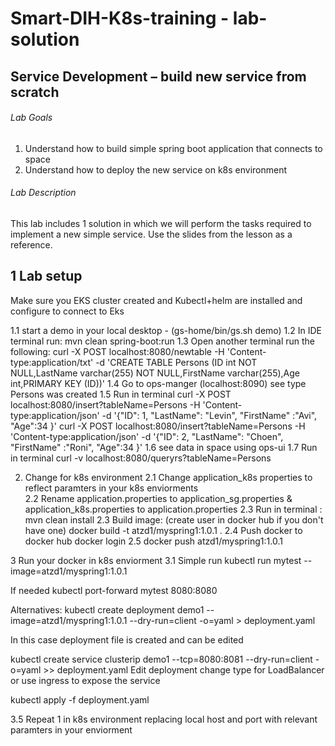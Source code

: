 # Smart-DIH-K8s-training - lab-solution

## 	Service Development – build new service from scratch

###### Lab Goals
1.  Understand how to build simple spring boot application that connects to space
2.  Understand how to deploy the new service on k8s environment
###### Lab Description
This lab includes 1 solution in which we will perform the tasks required to implement a new simple service. 
Use the slides from the lesson as a reference.
## 1 Lab setup
Make sure you EKS cluster created and Kubectl+helm are installed and configure to connect to Eks

1.1 start a demo in your local desktop - (gs-home/bin/gs.sh demo)
1.2 In IDE terminal run: mvn clean spring-boot:run 
1.3 Open another terminal run the following:
curl -X POST localhost:8080/newtable -H 'Content-type:application/txt' -d 'CREATE TABLE Persons (ID int NOT NULL,LastName varchar(255) NOT NULL,FirstName varchar(255),Age int,PRIMARY KEY (ID))'
1.4 Go to ops-manger (localhost:8090) see type Persons was created
1.5 Run in terminal
curl -X POST localhost:8080/insert?tableName=Persons -H  'Content-type:application/json' -d '{"ID": 1, "LastName": "Levin", "FirstName" :"Avi", "Age":34 }'
curl -X POST localhost:8080/insert?tableName=Persons -H  'Content-type:application/json' -d '{"ID": 2, "LastName": "Choen", "FirstName" :"Roni", "Age":34 }'
1.6 see data in space using ops-ui
1.7 Run in terminal
curl -v localhost:8080/queryrs?tableName=Persons

2. Change for k8s environment
2.1 Change application_k8s properties to reflect paramters in your k8s enviorments <br>
2.2 Rename application.properties to application_sg.properties & application_k8s.properties to application.properties
2.3 Run in terminal : mvn clean install
2.3 Build image: (create user in docker hub if you don't have one)
   docker build -t atzd1/myspring1:1.0.1 .
2.4 Push docker to docker hub
   docker  login
2.5 docker push atzd1/myspring1:1.0.1

3 Run your docker in k8s enviorment
3.1 Simple run
kubectl run mytest --image=atzd1/myspring1:1.0.1

If needed
kubectl port-forward mytest 8080:8080

Alternatives:
kubectl create deployment demo1 --image=atzd1/myspring1:1.0.1   --dry-run=client -o=yaml > deployment.yaml

In this case deployment file is created and can be edited

kubectl create service clusterip demo1 --tcp=8080:8081 --dry-run=client -o=yaml >> deployment.yaml
Edit deployment change type for LoadBalancer or use ingress to expose the service

kubectl apply -f deployment.yaml

3.5 Repeat 1 in k8s environment replacing local host and port with relevant paramters in your enviorment



   

    
